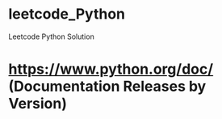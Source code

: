 # leetcode_Python
Leetcode Python Solution

# https://www.python.org/doc/   (Documentation Releases by Version)
